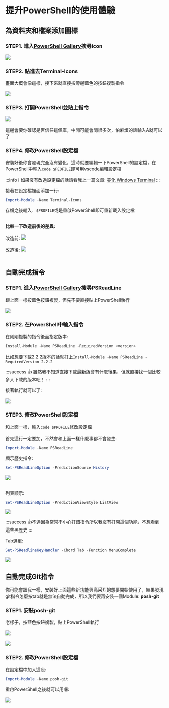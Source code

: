 # 提升PowerShell的使用體驗

## 為資料夾和檔案添加圖標

### STEP1. 進入[PowerShell Gallery](https://www.powershellgallery.com/)搜尋icon

![](https://i.imgur.com/GC5UI7H.png)

### STEP2. 點進去Terminal-Icons

畫面大概會像這樣，接下來就直接按旁邊藍色的按鈕複製指令</br></br>
![](https://i.imgur.com/r0Os0Nv.png)

### STEP3. 打開PowerShell並貼上指令

![](https://i.imgur.com/Zq22l4G.png)</br></br>
這邊會要你確認是否信任這個庫，中間可能會問很多次，怕麻煩的話輸入A就可以了

### STEP4. 修改PowerShell設定檔

安裝好後你會發現完全沒有變化，這時就要編輯一下PowerShell的設定檔，在PowerShell中輸入`code $PEOFILE`即可用vscode編輯設定檔

:::info
ℹ️ 如果沒有改過設定檔的話請看我上一篇文章: [美化 Windows Terminal](https://hackmd.io/@Yuuzi/wt)
:::

接著在設定檔裡面添加一行:

```PowerShell
Import-Module -Name Terminal-Icons
```

存檔之後輸入`. $PROFILE`或是重啟PowerShell即可重新載入設定檔</br></br>

**比較一下改造前後的差異:**</br></br>
改造前:
![](https://i.imgur.com/9enUVwk.png)</br></br>
改造後:
![](https://i.imgur.com/YWXEuLP.png)</br></br>

## 自動完成指令

### STEP1. 進入[PowerShell Gallery](https://www.powershellgallery.com/)搜尋PSReadLine

跟上面一樣按藍色按鈕複製，但先不要直接貼上PowerShell執行</br></br>
![](https://i.imgur.com/wpHX2kG.png)

### STEP2. 在PowerShell中輸入指令

在剛剛複製的指令後面指定版本:

```PowerShell
Install-Module -Name PSReadLine -RequiredVersion <version>
```

比如想要下載2.2.2版本的話就打上`Install-Module -Name PSReadLine -RequiredVersion 2.2.2`

:::success
👍 雖然我不知道直接下載最新版會有什麼後果，但就直接找一個比較多人下載的版本吧！
:::

接著執行就可以了:</br></br>
![](https://i.imgur.com/Z88vHJd.png)

### STEP3. 修改PowerShell設定檔

和上面一樣，輸入`code $PROFILE`修改設定檔</br></br>
首先這行一定要加，不然會和上面一樣什麼事都不會發生:

```PowerShell
Import-Module -Name PSReadLine
```

顯示歷史指令:

```PowerShell
Set-PSReadLineOption -PredictionSource History
```

![](https://i.imgur.com/z0krLME.png)</br></br>

列表顯示:

```PowerShell
Set-PSReadLineOption -PredictionViewStyle ListView
```

![](https://i.imgur.com/HzCbAhD.png)

:::success
👍不過因為常常不小心打錯指令所以我沒有打開這個功能，不想看到這些黑歷史
:::

Tab選單:

```PowerShell
Set-PSReadlineKeyHandler -Chord Tab -Function MenuComplete
```

![](https://i.imgur.com/JM5urYb.png)

## 自動完成Git指令

你可能會跟我一樣，安裝好上面這些新功能興高采烈的想要開始使用了，結果發現git指令怎麼按tab就是無法自動完成，所以我們要再安裝一個Module: **posh-git**

### STEP1. 安裝posh-git

老樣子，按藍色按鈕複製，貼上PowerShell執行</br></br>
![](https://i.imgur.com/zZ2QEAl.png)</br></br>
![](https://i.imgur.com/pegVwBv.png)

### STEP2. 修改PowerShell設定檔

在設定檔中加入這段:

```PowerShell
Import-Module -Name posh-git
```

重啟PowerShell之後就可以用囉:</br></br>
![](https://i.imgur.com/D8dBB5u.png)
